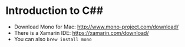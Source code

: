 # Introduction to C##

* Download Mono for Mac: http://www.mono-project.com/download/
* There is a Xamarin IDE: https://xamarin.com/download/
* You can also `brew install mono`
